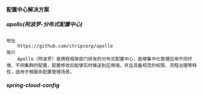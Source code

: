 #### 配置中心解决方案

##### apollo(阿波罗-分布式配置中心)

    地址
        https://github.com/ctripcorp/apollo
    简介
        Apollo（阿波罗）是携程框架部门研发的分布式配置中心，能够集中化管理应用不同环境、不同集群的配置，配置修改后能够实时推送到应用端，并且具备规范的权限、流程治理等特性，适用于微服务配置管理场景。

##### spring-cloud-config
